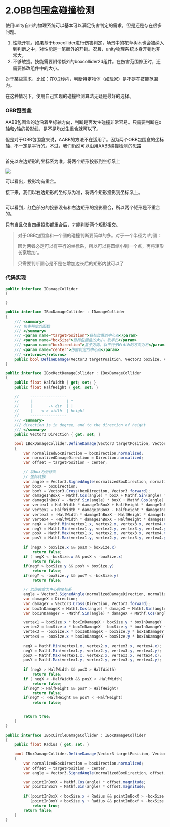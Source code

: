 # 2.OBB包围盒碰撞检测

使用unity自带的物理系统可以基本可以满足伤害判定的需求，但是还是存在很多问题。

1. 性能开销。如果基于boxcollider进行伤害判定，场景中的花草树木也会被纳入到判断之中，对性能是一笔额外的开销。况且，unity物理系统本身开销也非常大。
2. 不够敏捷。技能需要附带额外的boxcollider2d组件。在伤害范围修正时，还需要修改组件中的大小。

对于某些需求，比如：在0.2秒内，判断特定物体（如玩家）是不是在技能范围内。

在这种情况下，使用自己实现的碰撞检测算法无疑是最好的选择。

### OBB包围盒

AABB包围盒的边沿着坐标轴方向，判断是否发生碰撞非常容易。只需要判断在x轴和y轴的投影线，是不是均发生重合就可以了。

但是对于OBB包围盒来说，AABB的方法不在适用了。因为两个OBB包围盒的坐标轴，不一定是平行的。不过，我们仍然可以沿用AABB碰撞检测的思路

<figure><img src="../.gitbook/assets/image (1) (1).png" alt=""><figcaption></figcaption></figure>

首先以左边矩形的坐标系为准，将两个矩形投影到坐标系上

![](<../.gitbook/assets/image (17).png>)

可以看出，投影均有重合。

接下来，我们以右边矩形的坐标系为准，将两个矩形投影到坐标系上。

<figure><img src="../.gitbook/assets/image (7).png" alt=""><figcaption></figcaption></figure>

可以看到，红色部分的投影没有和右边矩形的投影重合，所以两个矩形是不重合的。

只有当且仅当四组投影都重合后，才能判断两个矩形相交。

> 对于OBB包围盒和一个圆的碰撞判断要简单的多。对于一个半径为r的圆：
>
> 因为两者必定可以有平行的坐标系，所以可以将圆缩小到一个点，再将矩形长宽增加r。
>
> 只需要判断圆心是不是在增加边长后的矩形内就可以了

### 代码实现

```csharp
public interface IDamageCollider
{
    
}

public interface IBoxDamageCollider : IDamageCollider
{
    /// <summary>
    /// 伤害判定的函数
    /// </summary>
    /// <param name="targetPosition">目标位置的中心点</param>
    /// <param name="boxSize">目标包围盒的大小，取半长</param>
    /// <param name="boxDirection">盒子方向，以平行于Width的方向为右</param>
    /// <param name="center">伤害判定的中心点</param>
    /// <returns></returns>
    public bool DefineDamage(Vector3 targetPosition, Vector3 boxSize, Vector3 boxDirection, Vector3 center);
}

public interface IBoxRectDamageCollider : IBoxDamageCollider
{
    public float HalfWidth { get; set; }
    public float HalfHeight { get; set; }
    
    //     ----------------
    //     |               | ^
    //     |       -> dir  | |
    //     |    <-> width  | height   
    //     ----------------
    /// <summary>
    /// direction is in degree, and to the direction of height
    /// </summary>
    public Vector3 Direction { get; set; }

    bool IBoxDamageCollider.DefineDamage(Vector3 targetPosition, Vector3 boxSize, Vector3 boxDirection, Vector3 center)
    {
        var normalizedBoxDirection = boxDirection.normalized;
        var normalizedDamageDirection = Direction.normalized;
        var offset = targetPosition - center;
        
        // 以box为坐标系
        // 坐标转换
        var angle = Vector3.SignedAngle(normalizedBoxDirection, normalizedDamageDirection, Vector3.forward);
        var boxX = boxDirection;
        var boxY = Vector3.Cross(boxDirection, Vector3.forward);
        var damageInBoxX = Mathf.Cos(angle) * boxX + Mathf.Sin(angle) * boxY;
        var damageInBoxY = -Mathf.Sin(angle) * boxX + Mathf.Cos(angle) * boxY;
        var vertex1 = HalfWidth * damageInBoxX + HalfHeight * damageInBoxY - offset;
        var vertex2 = HalfWidth * damageInBoxX - HalfHeight * damageInBoxY - offset;
        var vertex3 = -HalfWidth * damageInBoxX - HalfHeight * damageInBoxY - offset;
        var vertex4 = -HalfWidth * damageInBoxX + HalfHeight * damageInBoxY - offset;
        var negX = Mathf.Min(vertex1.x, vertex2.x, vertex3.x, vertex4.x);
        var negY = Mathf.Min(vertex1.y, vertex2.y, vertex3.y, vertex4.y);
        var posX = Mathf.Max(vertex1.x, vertex2.x, vertex3.x, vertex4.x);
        var posY = Mathf.Max(vertex1.y, vertex2.y, vertex3.y, vertex4.y);

        if (negX > boxSize.x && posX > boxSize.x)
            return false;
        if ( negX < -boxSize.x && posX < -boxSize.x)
            return false;
        if(negY > boxSize.y && posY > boxSize.y)
            return false;
        if(negY < -boxSize.y && posY < -boxSize.y)
            return false;

        // 以伤害盒为中心的坐标系
        angle = Vector3.SignedAngle(normalizedDamageDirection, normalizedBoxDirection, Vector3.forward);
        var damageX = Direction;
        var damageY = Vector3.Cross(Direction, Vector3.forward);
        var boxInDamageX = Mathf.Cos(angle) * damageX + Mathf.Sin(angle) * damageY;
        var boxInDamageY = -Mathf.Sin(angle) * damageX + Mathf.Cos(angle) * damageY;

        vertex1 = boxSize.x * boxInDamageX + boxSize.y * boxInDamageY + offset;
        vertex2 = boxSize.x * boxInDamageX - boxSize.y * boxInDamageY + offset;
        vertex3 = -boxSize.x * boxInDamageX - boxSize.y * boxInDamageY + offset;
        vertex4 = -boxSize.x * boxInDamageX + boxSize.y * boxInDamageY + offset;
        
        negX = Mathf.Min(vertex1.x, vertex2.x, vertex3.x, vertex4.x);
        negY = Mathf.Min(vertex1.y, vertex2.y, vertex3.y, vertex4.y);
        posX = Mathf.Max(vertex1.x, vertex2.x, vertex3.x, vertex4.x);
        posY = Mathf.Max(vertex1.y, vertex2.y, vertex3.y, vertex4.y);
        
        if (negX > HalfWidth && posX > HalfWidth)
            return false;
        if ( negX < -HalfWidth && posX < -HalfWidth)
            return false;
        if(negY > HalfHeight && posY > HalfHeight)
            return false;
        if(negY < -HalfHeight && posY < -HalfHeight)
            return false;
        

        return true;
    }
}
```

```csharp
public interface IBoxCircleDamageCollider : IBoxDamageCollider
{
    public float Radius { get; set; }
    
    bool IBoxDamageCollider.DefineDamage(Vector3 targetPosition, Vector3 boxSize, Vector3 boxDirection, Vector3 center)
    {
        var normalizedBoxDirection = boxDirection.normalized;
        var offset = targetPosition - center;
        var angle = Vector3.SignedAngle(normalizedBoxDirection, offset,Vector3.forward);

        var pointInBoxX = Mathf.Cos(angle) * offset.magnitude;
        var pointInBoxY = Mathf.Sin(angle) * offset.magnitude;
        
        if((pointInBoxX < boxSize.x + Radius && pointInBoxX > -boxSize.x - Radius) &&
           (pointInBoxY < boxSize.y + Radius && pointInBoxY > -boxSize.y - Radius))
            return true;
        return false;
    }
}
```
